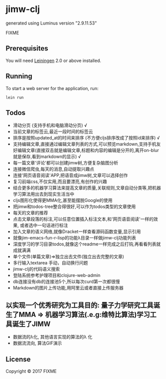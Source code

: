 # jimw-clj

generated using Luminus version "2.9.11.53"

FIXME

## Prerequisites

You will need [Leiningen][1] 2.0 or above installed.

[1]: https://github.com/technomancy/leiningen

## Running

To start a web server for the application, run:

    lein run

## Todos
* 滑动分页 (支持手机和电脑滑动分页) √
* 当前文章的标签云,最近一段时间的标签云
* 排序是按照updated_at的时间来排序 (不方便cljs排序改成了按照id来排序) √
* 支持编辑文章,直接通过编辑文章列表的方式,可以预览markdown,支持手机友好编辑文章(直接双击就是编辑文章,标题和内容的编辑是分开的,离开on-blur就是保存,看到markdown的显示) √
* 每一篇文章'评论'都可以创建jimw树,方便复杂脑图分析
* 连接微信爬虫,每天的消息,自动提取兴趣点
* 连接'网页语音阅读'APP,把语音成jimw树,文章可以选择创作
* 复习前端css,不仅实用,而且要漂亮,有创作的兴趣
* 结合更多的机器学习算法来提高文章的质量,关联规则,文章自动分类等,把机器学习算法用出去到现实生活当中
* cljs图形化使得更MMA化,甚至能摆脱Google的使用
* 把jimw和todos-tree整合得很好,可以作为todos类型的文章使用
* 每天的文章的推荐
* 点击文章段落的标注,可以任意位置插入标注文本,和'网页语音阅读'一样的效果, 或者选中一句话进行标注
* 加入文章的语义网络,就像Dracket一样查看源码函数变量,显示引用
* 就像jim-emacs-fun-r-lisp的功能λ目录一样做jimw-clj功能列表
* 深度学习的学习目录todos,就像这个readme一样完成之后打钩,再看看列表就成就满满
* 单个文件(单篇文章)=>独立出去文件(独立出去完整的文章)
* 多行输入textarea 手动，自动换行问题
* jimw-clj的代码语义搜索
* 登陆系统参考护理项目和clojure-web-admin
* db连接没有db的连接池5个,所以每次curd第一次都很慢
* Markdown的图片上传功能,用阿里云或者直接上传服务器

## 以实现一个优秀研究为工具目的: 量子力学研究工具诞生了MMA => 机器学习算法(.e.g:维特比算法)学习工具诞生了JIMW
* 数据流的λ化, 其他语言实现的算法的λ 化
* 数据流流向, 算法GIF演示

## License

Copyright © 2017 FIXME
